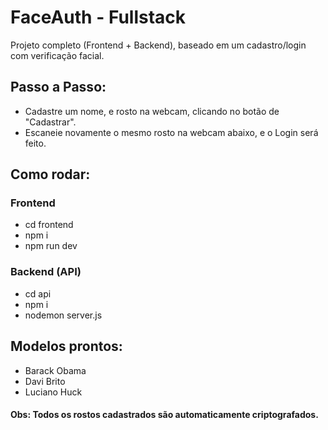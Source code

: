 
# FaceAuth - Fullstack

 Projeto completo (Frontend + Backend), baseado em um cadastro/login com verificação facial.

## Passo a Passo:

- Cadastre um nome, e rosto na webcam, clicando no botão de "Cadastrar".
- Escaneie novamente o mesmo rosto na webcam abaixo, e o Login será feito.

## Como rodar:

### Frontend 

- cd frontend
- npm i
- npm run dev

### Backend (API)

- cd api
- npm i
- nodemon server.js

## Modelos prontos:

- Barack Obama
- Davi Brito
- Luciano Huck

#### Obs: Todos os rostos cadastrados são automaticamente criptografados.
